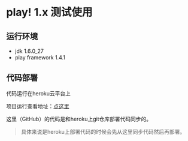 # play! 1.x 测试使用

## 运行环境
- jdk 1.6.0_27
- play framework 1.4.1

## 代码部署

代码运行在heroku云平台上

项目运行查看地址：[点这里](https://play-codecly.herokuapp.com/)



这里（GitHub）的代码是和heroku上git仓库部署代码同步的。
> 具体来说是heroku上部署代码的时候会先从这里同步代码然后再部署。
